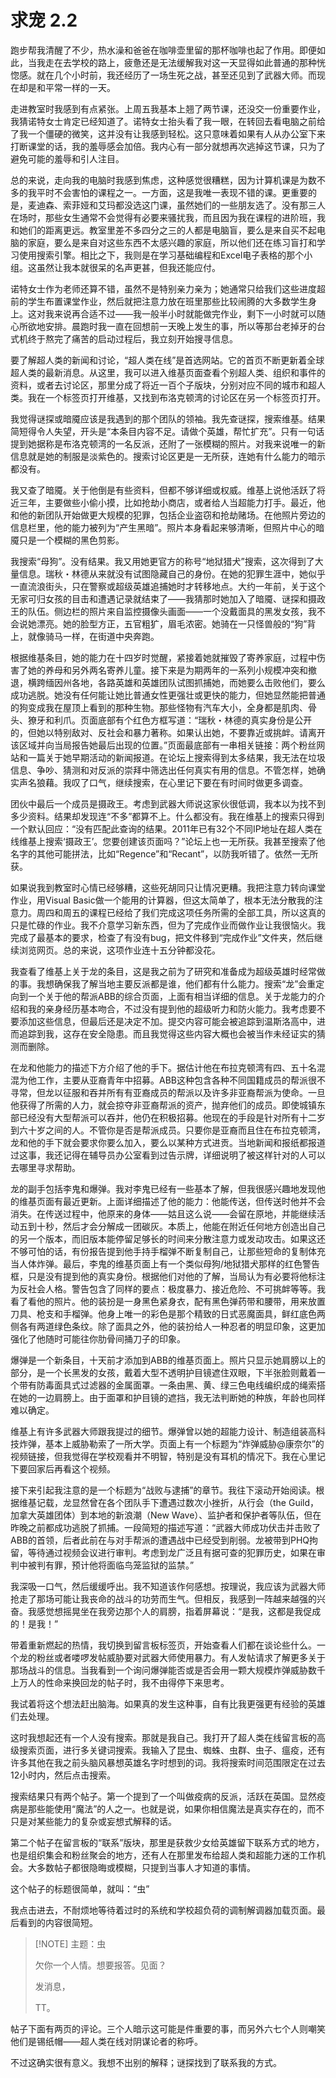 # 求宠 2.2

跑步帮我清醒了不少，热水澡和爸爸在咖啡壶里留的那杯咖啡也起了作用。即便如此，当我走在去学校的路上，疲惫还是无法缓解我对这一天显得如此普通的那种恍惚感。就在几个小时前，我还经历了一场生死之战，甚至还见到了武器大师。而现在却是和平常一样的一天。

走进教室时我感到有点紧张。上周五我基本上翘了两节课，还没交一份重要作业，我猜诺特女士肯定已经知道了。诺特女士抬头看了我一眼，在转回去看电脑之前给了我一个僵硬的微笑，这并没有让我感到轻松。这只意味着如果有人从办公室下来打断课堂的话，我的羞辱感会加倍。我内心有一部分就想再次逃掉这节课，只为了避免可能的羞辱和引人注目。

总的来说，走向我的电脑时我感到焦虑，这种感觉很糟糕，因为计算机课是为数不多的我平时不会害怕的课程之一。一方面，这是我唯一表现不错的课。更重要的是，麦迪森、索菲娅和艾玛都没选这门课，虽然她们的一些朋友选了。没有那三人在场时，那些女生通常不会觉得有必要来骚扰我，而且因为我在课程的进阶班，我和她们的距离更远。教室里差不多四分之三的人都是电脑盲，要么是来自买不起电脑的家庭，要么是来自对这些东西不太感兴趣的家庭，所以他们还在练习盲打和学习使用搜索引擎。相比之下，我则是在学习基础编程和Excel电子表格的那个小组。这虽然让我本就很呆的名声更甚，但我还能应付。

诺特女士作为老师还算不错，虽然不是特别亲力亲为；她通常只给我们这些进度超前的学生布置课堂作业，然后就把注意力放在班里那些比较闹腾的大多数学生身上。这对我来说再合适不过——我一般半小时就能做完作业，剩下一小时就可以随心所欲地安排。晨跑时我一直在回想前一天晚上发生的事，所以等那台老掉牙的台式机终于熬完了痛苦的启动过程后，我立刻开始搜寻信息。

要了解超人类的新闻和讨论，“超人类在线”是首选网站。它的首页不断更新着全球超人类的最新消息。从这里，我可以进入维基页面查看个别超人类、组织和事件的资料，或者去讨论区，那里分成了将近一百个子版块，分别对应不同的城市和超人类。我在一个标签页打开维基，又找到布洛克顿湾的讨论区在另一个标签页打开。

我觉得谜探或暗魇应该是我遇到的那个团队的领袖。我先查谜探，搜索维基。结果简短得令人失望，开头是“本条目内容不足。请做个英雄，帮忙扩充”。只有一句话提到她据称是布洛克顿湾的一名反派，还附了一张模糊的照片。对我来说唯一的新信息就是她的制服是淡紫色的。搜索讨论区更是一无所获，连她有什么能力的暗示都没有。

我又查了暗魇。关于他倒是有些资料，但都不够详细或权威。维基上说他活跃了将近三年，主要做些小偷小摸，比如抢劫小商店，或者给人当超能力打手。最近，他和他的新团队开始做更大规模的犯罪，包括企业盗窃和抢劫赌场。在他照片旁边的信息栏里，他的能力被列为“产生黑暗”。照片本身看起来够清晰，但照片中心的暗魇只是一个模糊的黑色剪影。

我搜索“母狗”。没有结果。我又用她更官方的称号“地狱猎犬”搜索，这次得到了大量信息。瑞秋・林德从来就没有试图隐藏自己的身份。在她的犯罪生涯中，她似乎一直流浪街头，只在警察或超级英雄追捕她时才转移地点。大约一年前，关于这个无家可归女孩的目击和遭遇记录就结束了——我猜那时她加入了暗魇、谜探和摄政王的队伍。侧边栏的照片来自监控摄像头画面——一个没戴面具的黑发女孩，我不会说她漂亮。她的脸型方正，五官粗犷，眉毛浓密。她骑在一只怪兽般的“狗”背上，就像骑马一样，在街道中央奔跑。

根据维基条目，她的能力在十四岁时觉醒，紧接着她就摧毁了寄养家庭，过程中伤害了她的养母和另外两名寄养儿童。接下来是为期两年的一系列小规模冲突和撤退，横跨缅因州各地，各路英雄和英雄团队试图抓捕她，而她要么击败他们，要么成功逃脱。她没有任何能让她比普通女性更强壮或更快的能力，但她显然能把普通的狗变成我在屋顶上看到的那种生物。那些怪物有汽车大小，全身都是肌肉、骨头、獠牙和利爪。页面底部有个红色方框写道：“瑞秋・林德的真实身份是公开的，但她以特别敌对、反社会和暴力著称。如果认出她，不要靠近或挑衅。请离开该区域并向当局报告她最后出现的位置。”页面最底部有一串相关链接：两个粉丝网站和一篇关于她早期活动的新闻报道。在论坛上搜索得到太多结果，我无法在垃圾信息、争吵、猜测和对反派的崇拜中筛选出任何真实有用的信息。不管怎样，她确实声名狼藉。我叹了口气，继续搜索，在心里记下要在有时间时做更多调查。

团伙中最后一个成员是摄政王。考虑到武器大师说这家伙很低调，我本以为找不到多少资料。结果却发现连“不多”都算不上。什么都没有。我在维基上的搜索只得到一个默认回应：“没有匹配此查询的结果。2011年已有32个不同IP地址在超人类在线维基上搜索‘摄政王’。您要创建该页面吗？”论坛上也一无所获。我甚至搜索了他名字的其他可能拼法，比如“Regence”和“Recant”，以防我听错了。依然一无所获。

如果说我到教室时心情已经够糟，这些死胡同只让情况更糟。我把注意力转向课堂作业，用Visual Basic做一个能用的计算器，但这太简单了，根本无法分散我的注意力。周四和周五的课程已经给了我们完成这项任务所需的全部工具，所以这真的只是忙碌的作业。我不介意学习新东西，但为了完成作业而做作业让我很恼火。我完成了最基本的要求，检查了有没有bug，把文件移到“完成作业”文件夹，然后继续浏览网页。总的来说，这项作业连十五分钟都没花。

我查看了维基上关于龙的条目，这是我之前为了研究和准备成为超级英雄时经常做的事。我想确保我了解当地主要反派都是谁，他们都有什么能力。搜索“龙”会重定向到一个关于他的帮派ABB的综合页面，上面有相当详细的信息。关于龙能力的介绍和我的亲身经历基本吻合，不过没有提到他的超级听力和防火能力。我考虑要不要添加这些信息，但最后还是决定不加。提交内容可能会被追踪到温斯洛高中，进而追踪到我，这存在安全隐患。而且我觉得这些内容大概也会被当作未经证实的猜测而删除。

在龙和他能力的描述下方介绍了他的手下。据估计他在布拉克顿湾有四、五十名混混为他工作，主要从亚裔青年中招募。ABB这种包含各种不同国籍成员的帮派很不寻常，但龙以征服和吞并所有有亚裔成员的帮派以及许多非亚裔帮派为使命。一旦他获得了所需的人力，就会掠夺非亚裔帮派的资产，抛弃他们的成员。即使城镇东部已经没有大型帮派可以吞并，他仍在积极招募。他现在的手段是针对所有十二岁到六十岁之间的人。不管你是否是帮派成员。只要你是亚裔而且住在布拉克顿湾，龙和他的手下就会要求你要么加入，要么以某种方式进贡。当地新闻和报纸都报道过这事，我还记得在辅导员办公室看到过告示牌，详细说明了被这样针对的人可以去哪里寻求帮助。

龙的副手包括李鬼和爆弹。我对李鬼已经有一些基本了解，但我很感兴趣地发现他的维基页面有最近更新。上面详细描述了他的能力：他能传送，但传送时他并不会消失。在传送过程中，他原来的身体——姑且这么说——会留在原地，并能继续活动五到十秒，然后才会分解成一团碳灰。本质上，他能在附近任何地方创造出自己的另一个版本，而旧版本能停留足够长的时间来分散注意力或发动攻击。如果这还不够可怕的话，有份报告提到他手持手榴弹不断复制自己，让那些短命的复制体充当人体炸弹。最后，李鬼的维基页面上有一个类似母狗/地狱猎犬那样的红色警告框，只是没有提到他的真实身份。根据他们对他的了解，当局认为有必要将他标注为反社会人格。警告包含了同样的要点：极度暴力、接近危险、不可挑衅等等。我看了看他的照片。他的装扮是一身黑色紧身衣，配有黑色弹药带和腰带，用来放置刀具、枪支和手榴弹。他身上唯一的彩色是那个精致的日式恶魔面具，鲜红底色两侧各有两道绿色条纹。除了面具之外，他的装扮给人一种忍者的明显印象，这更加强化了他随时可能往你肋骨间捅刀子的印象。

爆弹是一个新条目，十天前才添加到ABB的维基页面上。照片只显示她肩膀以上的部分，是一个长黑发的女孩，戴着大型不透明护目镜遮住双眼，下半张脸则戴着一个带有防毒面具式过滤器的金属面罩。一条由黑、黄、绿三色电线编织成的绳索搭在她的一边肩膀上。由于面罩和护目镜的遮挡，我无法判断她的种族，年龄也同样难以确定。

维基上有许多武器大师跟我提过的细节。爆弹曾以她的超能力设计、制造组装高科技炸弹，基本上威胁勒索了一所大学。页面上有一个标题为“炸弹威胁@康奈尔”的视频链接，但我觉得在学校观看并不明智，特别是没有耳机的情况下。我在心里记下要回家后再看这个视频。

接下来引起我注意的是一个标题为“战败与逮捕”的章节。我往下滚动开始阅读。根据维基记载，龙显然曾在各个团队手下遭遇过数次小挫折，从行会（the Guild，加拿大英雄团体）到本地的新浪潮（New Wave）、监护者和保护者等队伍，但在昨晚之前都成功逃脱了抓捕。一段简短的描述写道：“武器大师成功伏击并击败了ABB的首领，后者此前在与对手帮派的遭遇战中已经受到削弱。龙被带到PHQ拘留，等待通过视频会议进行审判。考虑到龙广泛且有据可查的犯罪历史，如果在审判中被判有罪，预计他将面临鸟笼监狱的监禁。”

我深吸一口气，然后缓缓呼出。我不知道该作何感想。按理说，我应该为武器大师抢走了那场可能让我丧命的战斗的功劳而生气。但相反，我感到一阵越来越强的兴奋。我感觉想摇晃坐在我旁边那个人的肩膀，指着屏幕说：“是我，这都是我促成的！是我！”

带着重新燃起的热情，我切换到留言板标签页，开始查看人们都在谈论些什么。一个龙的粉丝或者喽啰发帖威胁要对武器大师使用暴力。有人发帖请求了解更多关于那场战斗的信息。当我看到一个询问爆弹能否或是否会用一颗大规模炸弹威胁数千上万人的性命来换回龙的帖子时，我不由得停下来思考。

我试着将这个想法赶出脑海。如果真的发生这种事，自有比我更强更有经验的英雄们去处理。

这时我想起还有一个人没有搜索。那就是我自己。我打开了超人类在线留言板的高级搜索页面，进行多关键词搜索。我输入了昆虫、蜘蛛、虫群、虫子、瘟疫，还有许多其他在我之前头脑风暴想英雄名字时想到的词。我将搜索时间范围限定在过去12小时内，然后点击搜索。

搜索结果只有两个帖子。第一个提到了一个叫做疫病的反派，活跃在英国。显然疫病是那些能使用“魔法”的人之一。也就是说，如果你相信魔法是真实存在的，而不只是对某些能力的复杂或妄想式解释的话。

第二个帖子在留言板的“联系”版块，那里是获救少女给英雄留下联系方式的地方，也是组织集会和粉丝聚会的地方，还有人在那里发布给超人类和超能力迷的工作机会。大多数帖子都很隐晦或模糊，只提到当事人才知道的事情。

这个帖子的标题很简单，就叫：“虫”

我点击进去，不耐烦地等待着过时的系统和学校超负荷的调制解调器加载页面。最后看到的内容很简短。

> [!NOTE] 主题：虫
>
> 欠你一个人情。想要报答。见面？
>
> 发消息，
>
> TT。

帖子下面有两页的评论。三个人暗示这可能是件重要的事，而另外六七个人则嘲笑他们是锡纸帽——超人类在线对阴谋论者的称呼。

不过这确实很有意义。我想不出别的解释；谜探找到了联系我的方式。
